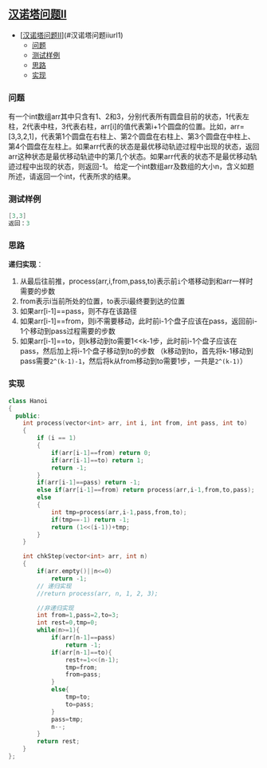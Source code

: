 ## [汉诺塔问题II][url1]
<!-- TOC -->

- [[汉诺塔问题II][url1]](#汉诺塔问题iiurl1)
    - [问题](#问题)
    - [测试样例](#测试样例)
    - [思路](#思路)
    - [实现](#实现)

<!-- /TOC -->
### 问题
有一个int数组arr其中只含有1、2和3，分别代表所有圆盘目前的状态，1代表左柱，2代表中柱，3代表右柱，arr[i]的值代表第i+1个圆盘的位置。比如，arr=[3,3,2,1]，代表第1个圆盘在右柱上、第2个圆盘在右柱上、第3个圆盘在中柱上、第4个圆盘在左柱上。如果arr代表的状态是最优移动轨迹过程中出现的状态，返回arr这种状态是最优移动轨迹中的第几个状态。如果arr代表的状态不是最优移动轨迹过程中出现的状态，则返回-1。
给定一个int数组arr及数组的大小n，含义如题所述，请返回一个int，代表所求的结果。

### 测试样例
```cpp
[3,3]
返回：3
```
### 思路

**递归实现**：

1. 从最后往前推，process(arr,i,from,pass,to)表示前`i`个塔移动到和arr一样时需要的步数
2. from表示i当前所处的位置，to表示i最终要到达的位置
3. 如果arr[i-1]==pass，则不存在该路径
4. 如果arr[i-1]==from，则i不需要移动，此时前i-1个盘子应该在pass，返回前i-1个移动到pass过程需要的步数
5. 如果arr[i-1]==to，则k移动到to需要1<<k-1步，此时前i-1个盘子应该在pass，然后加上将i-1个盘子移动到to的步数
（k移动到to，首先将k-1移动到pass需要`2^(k-1)-1`，然后将k从from移动到to需要1步，一共是`2^(k-1)`）

### 实现
```cpp
class Hanoi
{
  public:
    int process(vector<int> arr, int i, int from, int pass, int to)
    {
        if (i == 1)
        {
            if(arr[i-1]==from) return 0;            
            if(arr[i-1]==to) return 1;
            return -1;
        }
		if(arr[i-1]==pass) return -1;
        else if(arr[i-1]==from) return process(arr,i-1,from,to,pass);
        else
        {
            int tmp=process(arr,i-1,pass,from,to);
            if(tmp==-1) return -1;
            return (1<<(i-1))+tmp;
        }
    }

    int chkStep(vector<int> arr, int n)
    {
        if(arr.empty()||n<=0)  
            return -1;  
        // 递归实现
        //return process(arr, n, 1, 2, 3);

        //非递归实现
        int from=1,pass=2,to=3;  
        int rest=0,tmp=0;  
        while(n>=1){  
            if(arr[n-1]==pass)  
                return -1;  
            if(arr[n-1]==to){  
                rest+=1<<(n-1);  
                tmp=from;  
                from=pass;  
            }  
            else{  
                tmp=to;  
                to=pass;  
            }  
            pass=tmp;  
            n--;  
        }  
        return rest; 
    }
};
```

[url1]:https://www.nowcoder.com/practice/b2d552cd60b7415fad2612a32e799812?tpId=49&&tqId=29342&rp=1&ru=/activity/oj&qru=/ta/2016test/question-ranking

